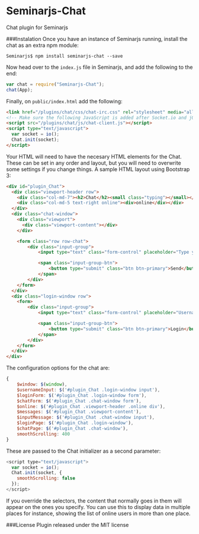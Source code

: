 Seminarjs-Chat
==============

Chat plugin for Seminarjs

###Instalation
Once you have an instance of Seminarjs running, install the chat as an extra npm module:

```
Seminarjs$ npm install seminarjs-chat --save 
```

Now head over to the `index.js` file in Seminarjs, and add the following to the end:

```javascript
var chat = require("Seminarjs-Chat");
chat(App);
```

Finally, on `public/index.html` add the following:

```html
<link href="/plugins/chat/css/chat-irc.css" rel="stylesheet" media="all">
<!-- Make sure the following JavaScript is added after Socket.io and jQuery -->
<script src="/plugins/chat/js/chat-client.js"></script>
<script type="text/javascript">
  var socket = io();
  Chat.init(socket);
</script>
```

Your HTML will need to have the necesary HTML elements for the Chat. These can be set in any order and layout, but you will need to overwrite some settings if you change things.
A sample HTML layout using Bootstrap 3:

```html
<div id="plugin_Chat">
  <div class="viewport-header row">
    <div class="col-md-7"><h2>Chat</h2><small class="typing"></small></div>
    <div class="col-md-5 text-right online"><div>online</div></div>                  
  </div>
  <div class="chat-window">
    <div class="viewport">
      <div class="viewport-content"></div>
    </div>

    <form class="row row-chat">
        <div class="input-group">
            <input type="text" class="form-control" placeholder="Type your message" />

            <span class="input-group-btn">
                <button type="submit" class="btn btn-primary">Send</button>
            </span>
        </div>
    </form>
  </div>
  <div class="login-window row">
    <form>
        <div class="input-group">
            <input type="text" class="form-control" placeholder="Username" />

            <span class="input-group-btn">
                <button type="submit" class="btn btn-primary">Login</button>
            </span>
        </div>
    </form>
  </div>
</div>
```

The configuration options for the chat are:

```javascript
{
	$window: $(window),
	$usernameInput: $('#plugin_Chat .login-window input'),
	$loginForm: $('#plugin_Chat .login-window form'),
	$chatForm: $('#plugin_Chat .chat-window form'),
	$online: $('#plugin_Chat .viewport-header .online div'),
	$messages: $('#plugin_Chat .viewport-content'),
	$inputMessage: $('#plugin_Chat .chat-window input'),
	$loginPage: $('#plugin_Chat .login-window'),
	$chatPage: $('#plugin_Chat .chat-window'),
	smoothScrolling: 400
}
```

These are passed to the Chat initializer as a second parameter:

```javascript
<script type="text/javascript">
  var socket = io();
  Chat.init(socket, {
    smoothScrolling: false
  });
</script>
```

If you override the selectors, the content that normally goes in them will appear on the ones you specify. You can use this to display data in multiple places for instance, showing the list of online users in more than one place.

###License
Plugin released under the MIT license
